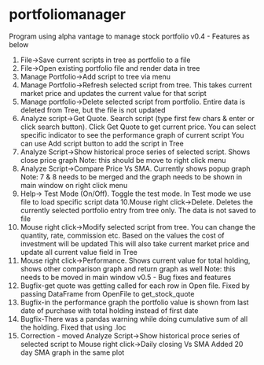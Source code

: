 # portfoliomanager
Program using alpha vantage to manage stock portfolio
v0.4 - Features as below
   1. File->Save current scripts in tree as portfolio  to a file
   2. File->Open existing portfolio file and render data in tree
   3. Manage Portfolio->Add script to tree via menu
   4. Manage Portfolio->Refresh selected script from tree. 
         This takes current market price and updates the current value for that script
   5. Manage portfolio->Delete selected script from portfolio. 
         Entire data is deleted from Tree, but the file is not updated
   6. Analyze script->Get Quote. Search script (type first few chars 
         & enter or click search button). Click Get Quote to get current price.
         You can select specific indicator to see the performance graph of current script
         You can use Add script button to add the script in Tree
   7. Analyze Script->Show historical proce series of selected script. Shows close price graph
         Note: this should be move to right click menu
   8. Analyze Script->Compare Price Vs SMA. Currently shows popup graph
         Note: 7 & 8 needs to be merged and the graph needs to be shown in main window on
                 right click menu
   9. Help-> Test Mode (On/Off). Toggle the test mode. In Test mode we use file to 
         load specific script data
   10.Mouse right click->Delete. Deletes the currently selected portfolio entry from tree only.
         The data is not saved to file
   11. Mouse right click->Modify selected script from tree. You can change the quantity,
         rate, commission etc. Based on the values the cost of investment will be updated
         This will also take current market price and update all current value field in Tree
   5. Mouse right click->Performance. Shows current value for total holding, shows other
         comparison graph and return graph as well
         Note: this needs to be moved in main window
v0.5 - Bug fixes and features
   1. Bugfix-get quote was getting called for each row in Open file. Fixed by passing DataFrame from OpenFile to get_stock_quote
   2. Bugfix-in the performance graph the portfolio value is shown from last date of purchase with total holding instead of first date
   3. Bugfix-There was a pandas warning while doing cumulative sum of all the holding. Fixed that using .loc
   5. Correction - moved  Analyze Script->Show historical proce series of selected script to Mouse right click->Daily closing Vs SMA
         Added 20 day SMA graph in the same plot
